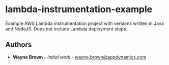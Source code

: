 # lambda-instrumentation-example

Example AWS Lambda instrumentation project with versions written in Java and NodeJS. Does not include Lambda deployment steps.

## Authors

* **Wayne Brown** - *Initial work* - wayne.brown@appdynamics.com
